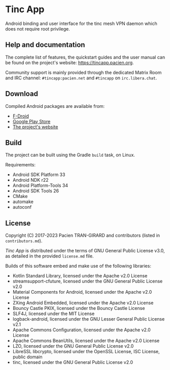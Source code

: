 Tinc App
========

Android binding and user interface for the tinc mesh VPN daemon which does not
require root privilege.


Help and documentation
----------------------

The complete list of features, the quickstart guides and the user manual can be
found on the project's website: https://tincapp.pacien.org.

Community support is mainly provided through the dedicated Matrix Room and
IRC channel: `#tincapp:pacien.net` and `#tincapp` on `irc.libera.chat`.


Download
--------

Compiled Android packages are available from:

* [F-Droid](https://f-droid.org/packages/org.pacien.tincapp/)
* [Google Play Store](https://play.google.com/store/apps/details?id=org.pacien.tincapp)
* [The project's website](https://tincapp.pacien.org)


Build
-----

The project can be built using the Gradle `build` task, on Linux.

Requirements:

- Android SDK Platform 33
- Android NDK r22
- Android Platform-Tools 34
- Android SDK Tools 26
- CMake
- automake
- autoconf


License
-------

Copyright (C) 2017-2023 Pacien TRAN-GIRARD and contributors (listed in
`contributors.md`).

_Tinc App_ is distributed under the terms of GNU General Public License v3.0,
as detailed in the provided `license.md` file.

Builds of this software embed and make use of the following libraries:

* Kotlin Standard Library, licensed under the Apache v2.0 License
* streamsupport-cfuture, licensed under the GNU General Public License v2.0
* Material Components for Android, licensed under the Apache v2.0 License
* ZXing Android Embedded, licensed under the Apache v2.0 License
* Bouncy Castle PKIX, licensed under the Bouncy Castle License
* SLF4J, licensed under the MIT License
* logback-android, licensed under the GNU Lesser General Public License v2.1
* Apache Commons Configuration, licensed under the Apache v2.0 License
* Apache Commons BeanUtils, licensed under the Apache v2.0 License
* LZO, licensed under the GNU General Public License v2.0
* LibreSSL libcrypto, licensed under the OpenSSL License, ISC License, public
  domain
* tinc, licensed under the GNU General Public License v2.0
